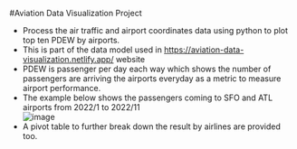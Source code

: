 #Aviation Data Visualization Project 
* Process the air traffic and airport coordinates data using python to plot top ten PDEW by airports.
* This is part of the data model used in https://aviation-data-visualization.netlify.app/ website
* PDEW is passenger per day each way which shows the number of passengers are arriving the airports everyday as a metric to measure airport performance.
* The example below shows the passengers coming to SFO and ATL airports from 2022/1 to 2022/11  
![image](https://github.com/Chloester2021/aviation_data_visualization/assets/89100758/606ec8bc-6ac7-46be-8483-6532ade13c6e)
* A pivot table to further break down the result by airlines are provided too. 

